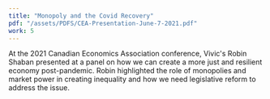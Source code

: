 ```yaml
---
title: "Monopoly and the Covid Recovery"
pdf: "/assets/PDFS/CEA-Presentation-June-7-2021.pdf"
work: 5
---
```

At the 2021 Canadian Economics Association conference, Vivic's Robin Shaban presented at a panel on how we can create a more just and resilient economy post-pandemic. Robin highlighted the role of monopolies and market power in creating inequality and how we need legislative reform to address the issue.
